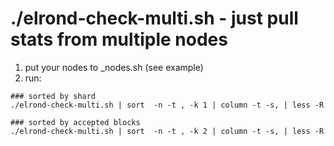 # ./elrond-check-multi.sh - just pull stats from multiple nodes
1. put your nodes to _nodes.sh (see example)
2. run:
```
### sorted by shard
./elrond-check-multi.sh | sort  -n -t , -k 1 | column -t -s, | less -R

### sorted by accepted blocks
./elrond-check-multi.sh | sort  -n -t , -k 2 | column -t -s, | less -R
```
